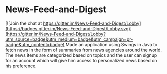 # News-Feed-and-Digest

[![Join the chat at https://gitter.im/News-Feed-and-Digest/Lobby](https://badges.gitter.im/News-Feed-and-Digest/Lobby.svg)](https://gitter.im/News-Feed-and-Digest/Lobby?utm_source=badge&utm_medium=badge&utm_campaign=pr-badge&utm_content=badge)
Made an application using Swings in Java to fetch news in the form of summaries from news agencies around the world. The news items are categorized based on topics and the user can signup for an account which will give him access to personalized news based on his preference.
